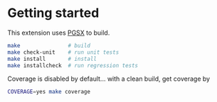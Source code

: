 # Getting started

This extension uses [PGSX](https://git.postgresql.org/gitweb/?p=postgresql.git;a=blob;f=src/makefiles/pgxs.mk) to build.

```sh
make               # build
make check-unit    # run unit tests
make install       # install
make installcheck  # run regression tests
```

Coverage is disabled by default... with a clean build, get coverage by

```sh
COVERAGE=yes make coverage
```
